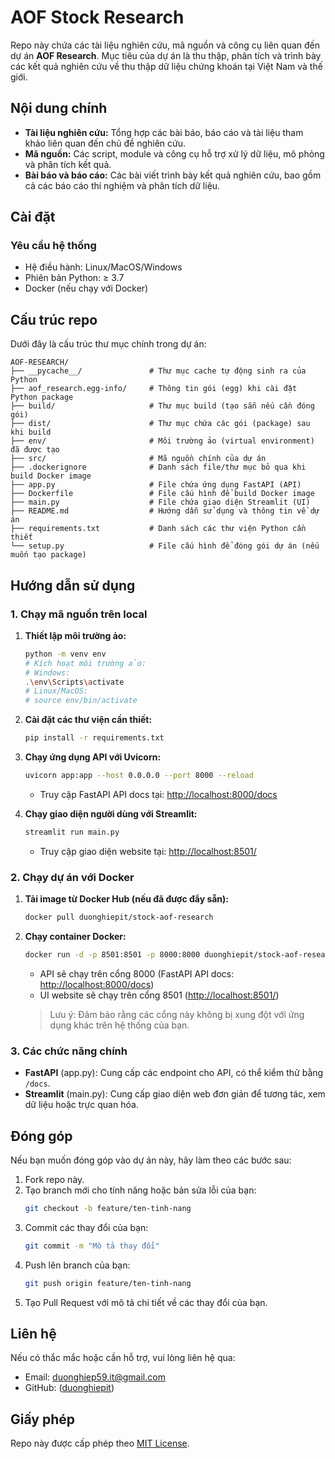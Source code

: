 # AOF Stock Research

Repo này chứa các tài liệu nghiên cứu, mã nguồn và công cụ liên quan đến dự án **AOF Research**. Mục tiêu của dự án là thu thập, phân tích và trình bày các kết quả nghiên cứu về thu thập dữ liệu chứng khoán tại Việt Nam và thế giới.

## Nội dung chính

- **Tài liệu nghiên cứu:** Tổng hợp các bài báo, báo cáo và tài liệu tham khảo liên quan đến chủ đề nghiên cứu.
- **Mã nguồn:** Các script, module và công cụ hỗ trợ xử lý dữ liệu, mô phỏng và phân tích kết quả.
- **Bài báo và báo cáo:** Các bài viết trình bày kết quả nghiên cứu, bao gồm cả các báo cáo thí nghiệm và phân tích dữ liệu.

## Cài đặt

### Yêu cầu hệ thống

- Hệ điều hành: Linux/MacOS/Windows
- Phiên bản Python: ≥ 3.7
- Docker (nếu chạy với Docker)

## Cấu trúc repo

Dưới đây là cấu trúc thư mục chính trong dự án:

```
AOF-RESEARCH/
├── __pycache__/               # Thư mục cache tự động sinh ra của Python
├── aof_research.egg-info/     # Thông tin gói (egg) khi cài đặt Python package
├── build/                     # Thư mục build (tạo sẵn nếu cần đóng gói)
├── dist/                      # Thư mục chứa các gói (package) sau khi build
├── env/                       # Môi trường ảo (virtual environment) đã được tạo
├── src/                       # Mã nguồn chính của dự án
├── .dockerignore              # Danh sách file/thư mục bỏ qua khi build Docker image
├── app.py                     # File chứa ứng dụng FastAPI (API)
├── Dockerfile                 # File cấu hình để build Docker image
├── main.py                    # File chứa giao diện Streamlit (UI)
├── README.md                  # Hướng dẫn sử dụng và thông tin về dự án
├── requirements.txt           # Danh sách các thư viện Python cần thiết
└── setup.py                   # File cấu hình để đóng gói dự án (nếu muốn tạo package)
```

## Hướng dẫn sử dụng

### 1. Chạy mã nguồn trên local

1. **Thiết lập môi trường ảo:**

   ```bash
   python -m venv env
   # Kích hoạt môi trường ảo:
   # Windows:
   .\env\Scripts\activate
   # Linux/MacOS:
   # source env/bin/activate
   ```

2. **Cài đặt các thư viện cần thiết:**

   ```bash
   pip install -r requirements.txt
   ```

3. **Chạy ứng dụng API với Uvicorn:**

   ```bash
   uvicorn app:app --host 0.0.0.0 --port 8000 --reload
   ```
   - Truy cập FastAPI API docs tại: [http://localhost:8000/docs](http://localhost:8000/docs)

4. **Chạy giao diện người dùng với Streamlit:**

   ```bash
   streamlit run main.py
   ```
   - Truy cập giao diện website tại: [http://localhost:8501/](http://localhost:8501/)

### 2. Chạy dự án với Docker

1. **Tải image từ Docker Hub (nếu đã được đẩy sẵn):**

   ```bash
   docker pull duonghiepit/stock-aof-research
   ```

2. **Chạy container Docker:**

   ```bash
   docker run -d -p 8501:8501 -p 8000:8000 duonghiepit/stock-aof-research
   ```
   - API sẽ chạy trên cổng 8000 (FastAPI API docs: [http://localhost:8000/docs](http://localhost:8000/docs))  
   - UI website sẽ chạy trên cổng 8501 ([http://localhost:8501/](http://localhost:8501/))

   > Lưu ý: Đảm bảo rằng các cổng này không bị xung đột với ứng dụng khác trên hệ thống của bạn.

### 3. Các chức năng chính

- **FastAPI** (app.py): Cung cấp các endpoint cho API, có thể kiểm thử bằng `/docs`.
- **Streamlit** (main.py): Cung cấp giao diện web đơn giản để tương tác, xem dữ liệu hoặc trực quan hóa.

## Đóng góp

Nếu bạn muốn đóng góp vào dự án này, hãy làm theo các bước sau:

1. Fork repo này.
2. Tạo branch mới cho tính năng hoặc bản sửa lỗi của bạn:  
   ```bash
   git checkout -b feature/ten-tinh-nang
   ```
3. Commit các thay đổi của bạn:  
   ```bash
   git commit -m "Mô tả thay đổi"
   ```
4. Push lên branch của bạn:  
   ```bash
   git push origin feature/ten-tinh-nang
   ```
5. Tạo Pull Request với mô tả chi tiết về các thay đổi của bạn.

## Liên hệ

Nếu có thắc mắc hoặc cần hỗ trợ, vui lòng liên hệ qua:
- Email: duonghiep59.it@gmail.com
- GitHub: ([duonghiepit](https://github.com/duonghiepit))

## Giấy phép

Repo này được cấp phép theo [MIT License](LICENSE).
